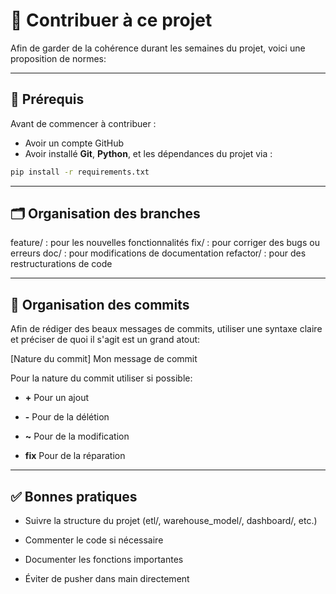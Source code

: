 # 🤝 Contribuer à ce projet

Afin de garder de la cohérence durant les semaines du projet, voici une proposition de normes:

---

## 📌 Prérequis

Avant de commencer à contribuer :

- Avoir un compte GitHub
- Avoir installé **Git**, **Python**, et les dépendances du projet via :
```bash
pip install -r requirements.txt
```

---

## 🗂️ Organisation des branches

feature/ : pour les nouvelles fonctionnalités
fix/ : pour corriger des bugs ou erreurs
doc/ : pour modifications de documentation
refactor/ : pour des restructurations de code

---

## 👥 Organisation des commits

Afin de rédiger des beaux messages de commits, utiliser une syntaxe claire et préciser de quoi il s'agit est un grand atout:

[Nature du commit] Mon message de commit

Pour la nature du commit utiliser si possible:

- **+** Pour un ajout

- **-** Pour de la délétion

- **~** Pour de la modification

- **fix** Pour de la réparation

---

## ✅ Bonnes pratiques

- Suivre la structure du projet (etl/, warehouse_model/, dashboard/, etc.)

- Commenter le code si nécessaire

- Documenter les fonctions importantes

- Éviter de pusher dans main directement
